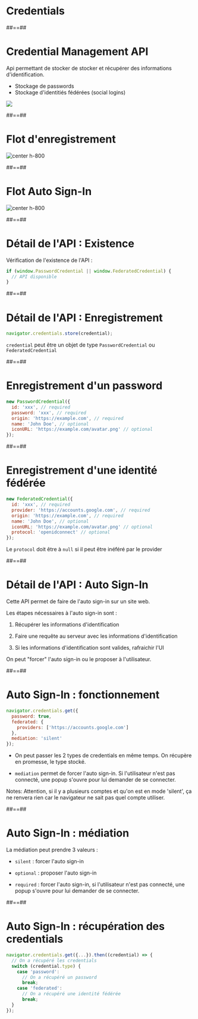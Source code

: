 <!-- .slide: class="transition" -->

# Credentials

##==##

# Credential Management API

Api permettant de stocker de stocker et récupérer des informations d'identification.

- Stockage de passwords
- Stockage d'identitiés fédérées (social logins)

![](./assets/images/credential-management.gif)

##==##

# Flot d'enregistrement

![center h-800](./assets/images/credential-managment-register.svg)

##==##

# Flot Auto Sign-In

![center h-800](./assets/images/credential-managment-auto-sign-in.svg)

##==##

# Détail de l'API : Existence

Vérification de l'existence de l'API :

```js
if (window.PasswordCredential || window.FederatedCredential) {
  // API disponible
}
```

##==##

# Détail de l'API : Enregistrement

```js
navigator.credentials.store(credential);
```

`credential` peut être un objet de type `PasswordCredential` ou `FederatedCredential`

##==##

# Enregistrement d'un password

```js
new PasswordCredential({
  id: 'xxx', // required
  password: 'xxx', // required
  origin: 'https://example.com', // required
  name: 'John Doe', // optional
  iconURL: 'https://example.com/avatar.png' // optional
});
```

##==##

# Enregistrement d'une identité fédérée

```js
new FederatedCredential({
  id: 'xxx', // required
  provider: 'https://accounts.google.com', // required
  origin: 'https://example.com', // required
  name: 'John Doe', // optional
  iconURL: 'https://example.com/avatar.png' // optional
  protocol: 'openidconnect' // optional
});
```

Le `protocol` doit être à `null` si il peut être inéféré par le provider

##==##

# Détail de l'API : Auto Sign-In

Cette API permet de faire de l'auto sign-in sur un site web.

Les étapes nécessaires à l'auto sign-in sont :

1. Récupérer les informations d'identification

2. Faire une requête au serveur avec les informations d'identification

3. Si les informations d'identification sont valides, rafraichir l'UI

On peut "forcer" l'auto sign-in ou le proposer à l'utilisateur.

##==##

# Auto Sign-In : fonctionnement

```js
navigator.credentials.get({
  password: true,
  federated: {
    providers: ['https://accounts.google.com']
  },
  mediation: 'silent'
});
```

- On peut passer les 2 types de credentials en même temps. On récupère en promesse, le type stocké.

- `mediation` permet de forcer l'auto sign-in. Si l'utilisateur n'est pas connecté, une popup s'ouvre pour lui demander de se connecter.

Notes:
Attention, si il y a plusieurs comptes et qu'on est en mode 'silent', ça ne renvera rien car le navigateur ne sait pas quel compte utiliser.

##==##

# Auto Sign-In : médiation

La médiation peut prendre 3 valeurs :

- `silent` : forcer l'auto sign-in

- `optional` : proposer l'auto sign-in

- `required` : forcer l'auto sign-in, si l'utilisateur n'est pas connecté, une popup s'ouvre pour lui demander de se connecter.

##==##

# Auto Sign-In : récupération des credentials

```js
navigator.credentials.get({...}).then((credential) => {
  // On a récupéré les credentials
  switch (credential.type) {
    case 'password':
      // On a récupéré un password
      break;
    case 'federated':
      // On a récupéré une identité fédérée
      break;
  }
});

```
